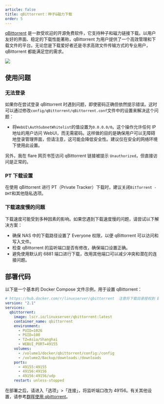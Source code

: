 ```yaml
---
article: false
title: qBittorrent：种子&磁力下载
order: 5
---
```


[qBittorrent](https://registry.hub.docker.com/r/linuxserver/qbittorrent/) 是一款受欢迎的开源免费软件，它支持种子和磁力链接下载。以用户友好的界面、稳定的下载性能著称，qBittorrent 为用户提供了一个高效管理和下载文件的平台。无论您是下载爱好者还是寻求高效文件传输方式的专业用户，qBittorrent 都能满足您的需求。

![](https://img.newzone.top/2024-03-19-19-49-15.png?imageMogr2/format/webp)

## 使用问题

### 无法登录

如果你在尝试登录 qBittorrent 时遇到问题，即使密码正确但依然提示错误。这时可以通过修改`config/qBittorrent/qBittorrent.conf`文件中的设置来解决这个问题：

- 将`WebUI\AuthSubnetWhitelist`的值设置为`0.0.0.0/0`。这个操作允许任何 IP 地址的用户访问 WebUI，而无需密码。这样做的目的是确保用户可以无障碍地登录管理界面，但请注意，这可能会降低安全性。建议仅在安全的网络环境下使用此设置。

另外，我在 flare 网页书签访问 qBittorrent 链接被提示 `Unauthorized`，但直接访问是正常的。

### PT 下载设置

在使用 qBittorrent 进行 PT（Private Tracker）下载时，建议关闭`BitTorrent - DHT`和其他隐私选项。

### 下载速度慢的问题

下载速度可能受到多种因素的影响。如果您遇到下载速度慢的问题，请尝试以下解决方案：

- 确保 NAS 中的下载路径设置了 Everyone 权限，以便 qBittorrent 可以访问和写入文件。
- 检查 qBittorrent 的监听端口是否有修改，确保端口设置正确。
- 避免使用默认的 6881 端口进行下载，改用其他端口可以减少冲突和潜在的连接问题。

## 部署代码

以下是一个基本的 Docker Compose 文件示例，用于设置 qBittorrent：

```yml
# https://hub.docker.com/r/linuxserver/qbittorrent  注意将下载目录授权到 Everyone
version: "2.1"
services:
  qbittorrent:
    image: lscr.io/linuxserver/qbittorrent:latest
    container_name: qbittorrent
    environment:
      - PUID=1026
      - PGID=100
      - TZ=Asia/Shanghai
      - WEBUI_PORT=49155
    volumes:
      - /volume1/docker/qbittorrent/config:/config
      - /volume2/Backup/downloads:/downloads
    ports:
      - 49155:49155
      - 49156:49156
      - 49156:49156/udp
    restart: unless-stopped
```

在部署之后，请进入「选项」>「连接」，将监听端口改为 49156。有关其他设置，请参考[群晖使用 qbittorrent](https://blog.csdn.net/weixin_45120915/article/details/114691473)。
